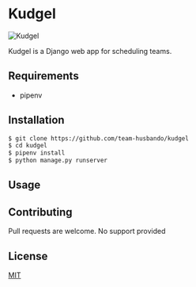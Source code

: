 # Kudgel
![Kudgel](https://i.imgur.com/86fxogN.png)

Kudgel is a Django web app for scheduling teams.

## Requirements
- pipenv

## Installation
```bash
$ git clone https://github.com/team-husbando/kudgel
$ cd kudgel
$ pipenv install
$ python manage.py runserver
```

## Usage

## Contributing
Pull requests are welcome. No support provided

## License
[MIT](https://choosealicense.com/licenses/mit/)
